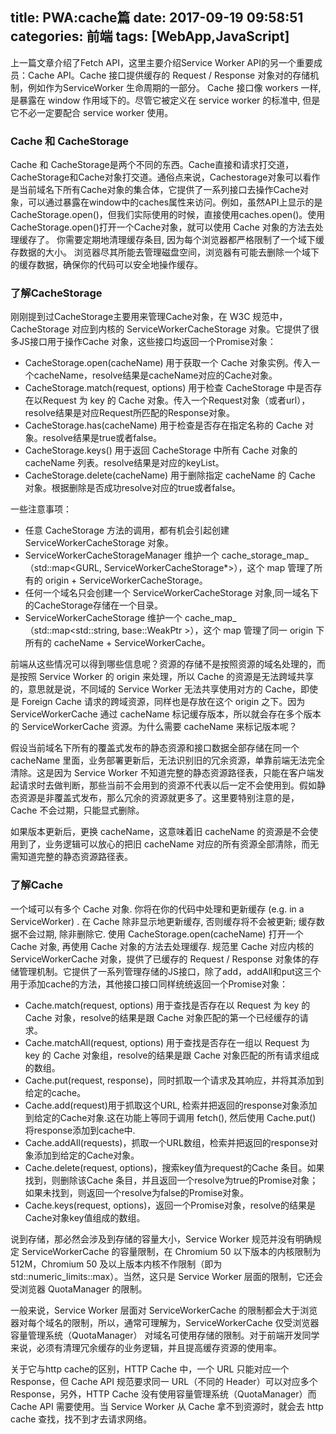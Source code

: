 title: PWA:cache篇
date: 2017-09-19 09:58:51
categories: 前端
tags: [WebApp,JavaScript]
---

上一篇文章介绍了Fetch API，这里主要介绍Service Worker API的另一个重要成员：Cache API。Cache 接口提供缓存的 Request / Response 对象对的存储机制，例如作为ServiceWorker 生命周期的一部分。 Cache 接口像 workers 一样, 是暴露在 window 作用域下的。尽管它被定义在 service worker 的标准中,  但是它不必一定要配合 service worker 使用。
<!--more-->

### Cache 和 CacheStorage
Cache 和 CacheStorage是两个不同的东西。Cache直接和请求打交道，CacheStorage和Cache对象打交道。通俗点来说，Cachestorage对象可以看作是当前域名下所有Cache对象的集合体，它提供了一系列接口去操作Cache对象，可以通过暴露在window中的caches属性来访问。例如，虽然API上显示的是CacheStorage.open()，但我们实际使用的时候，直接使用caches.open()。使用CacheStorage.open()打开一个Cache对象，就可以使用 Cache 对象的方法去处理缓存了。
你需要定期地清理缓存条目, 因为每个浏览器都严格限制了一个域下缓存数据的大小。 浏览器尽其所能去管理磁盘空间，浏览器有可能去删除一个域下的缓存数据，确保你的代码可以安全地操作缓存。

### 了解CacheStorage
刚刚提到过CacheStorage主要用来管理Cache对象，在 W3C 规范中，CacheStorage 对应到内核的 ServiceWorkerCacheStorage 对象。它提供了很多JS接口用于操作Cache 对象，这些接口均返回一个Promise对象：
- CacheStorage.open(cacheName) 用于获取一个 Cache 对象实例。传入一个cacheName，resolve结果是cacheName对应的Cache对象。
- CacheStorage.match(request, options) 用于检查 CacheStorage 中是否存在以Request 为 key 的 Cache 对象。传入一个Request对象（或者url），resolve结果是对应Request所匹配的Response对象。
- CacheStorage.has(cacheName) 用于检查是否存在指定名称的 Cache 对象。resolve结果是true或者false。
- CacheStorage.keys() 用于返回 CacheStorage 中所有 Cache 对象的 cacheName 列表。resolve结果是对应的keyList。
- CacheStorage.delete(cacheName) 用于删除指定 cacheName 的 Cache 对象。根据删除是否成功resolve对应的true或者false。

一些注意事项：
- 任意 CacheStorage 方法的调用，都有机会引起创建 ServiceWorkerCacheStorage 对象。
- ServiceWorkerCacheStorageManager 维护一个 cache_storage_map_（std::map<GURL, ServiceWorkerCacheStorage*>），这个 map 管理了所有的 origin + ServiceWorkerCacheStorage。
- 任何一个域名只会创建一个 ServiceWorkerCacheStorage 对象,同一域名下的CacheStorage存储在一个目录。
- ServiceWorkerCacheStorage 维护一个 cache_map_（std::map<std::string, base::WeakPtr<ServiceWorkerCache> >），这个 map 管理了同一 origin 下所有的 cacheName + ServiceWorkerCache。

前端从这些情况可以得到哪些信息呢？资源的存储不是按照资源的域名处理的，而是按照 Service Worker 的 origin 来处理，所以 Cache 的资源是无法跨域共享的，意思就是说，不同域的 Service Worker 无法共享使用对方的 Cache，即使是 Foreign Cache 请求的跨域资源，同样也是存放在这个 origin 之下。因为 ServiceWorkerCache 通过 cacheName 标记缓存版本，所以就会存在多个版本的 ServiceWorkerCache 资源。为什么需要 cacheName 来标记版本呢？

假设当前域名下所有的覆盖式发布的静态资源和接口数据全部存储在同一个 cacheName 里面，业务部署更新后，无法识别旧的冗余资源，单靠前端无法完全清除。这是因为 Service Worker 不知道完整的静态资源路径表，只能在客户端发起请求时去做判断，那些当前不会用到的资源不代表以后一定不会使用到。假如静态资源是非覆盖式发布，那么冗余的资源就更多了。这里要特别注意的是，Cache 不会过期，只能显式删除。

如果版本更新后，更换 cacheName，这意味着旧 cacheName 的资源是不会使用到了，业务逻辑可以放心的把旧 cacheName 对应的所有资源全部清除，而无需知道完整的静态资源路径表。

### 了解Cache
一个域可以有多个 Cache 对象.  你将在你的代码中处理和更新缓存 (e.g. in a ServiceWorker) . 在 Cache 除非显示地更新缓存, 否则缓存将不会被更新; 缓存数据不会过期, 除非删除它. 使用 CacheStorage.open(cacheName) 打开一个Cache 对象, 再使用 Cache 对象的方法去处理缓存.
规范里 Cache 对应内核的 ServiceWorkerCache 对象，提供了已缓存的 Request / Response 对象体的存储管理机制。它提供了一系列管理存储的JS接口，除了add，addAll和put这三个用于添加cache的方法，其他接口接口同样统统返回一个Promise对象：
- Cache.match(request, options) 用于查找是否存在以 Request 为 key 的Cache 对象，resolve的结果是跟 Cache 对象匹配的第一个已经缓存的请求。
- Cache.matchAll(request, options) 用于查找是否存在一组以 Request 为 key 的 Cache 对象组，resolve的结果是跟 Cache 对象匹配的所有请求组成的数组。
- Cache.put(request, response)，同时抓取一个请求及其响应，并将其添加到给定的cache。
- Cache.add(request)用于抓取这个URL, 检索并把返回的response对象添加到给定的Cache对象.这在功能上等同于调用 fetch(), 然后使用 Cache.put() 将response添加到cache中.
- Cache.addAll(requests)，抓取一个URL数组，检索并把返回的response对象添加到给定的Cache对象。
- Cache.delete(request, options)，搜索key值为request的Cache 条目。如果找到，则删除该Cache 条目，并且返回一个resolve为true的Promise对象；如果未找到，则返回一个resolve为false的Promise对象。
- Cache.keys(request, options)，返回一个Promise对象，resolve的结果是Cache对象key值组成的数组。

说到存储，那必然会涉及到存储的容量大小，Service Worker 规范并没有明确规定 ServiceWorkerCache 的容量限制，在 Chromium 50 以下版本的内核限制为 512M，Chromium 50 及以上版本内核不作限制（即为std::numeric_limits<int>::max）。当然，这只是 Service Worker 层面的限制，它还会受浏览器 QuotaManager 的限制。

一般来说，Service Worker 层面对 ServiceWorkerCache 的限制都会大于浏览器对每个域名的限制，所以，通常可理解为，ServiceWorkerCache 仅受浏览器 容量管理系统（QuotaManager） 对域名可使用存储的限制。对于前端开发同学来说，必须有清理冗余缓存的业务逻辑，并且提高缓存资源的使用率。

关于它与http cache的区别，HTTP Cache 中，一个 URL 只能对应一个 Response，但 Cache API 规范要求同一 URL（不同的 Header）可以对应多个 Response，另外，HTTP Cache 没有使用容量管理系统（QuotaManager）而 Cache API 需要使用。当 Service Worker 从 Cache 拿不到资源时，就会去 http cache 查找，找不到才去请求网络。